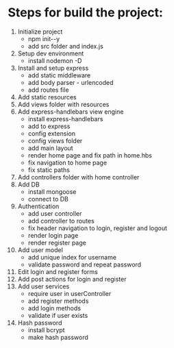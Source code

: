 # Steps for build the project:

1. Initialize project 
    - npm init--y
    - add src folder and index.js
2. Setup dev environment
    - install nodemon -D
3. Install and setup express
    - add static middleware
    - add body parser - urlencoded
    - add routes file
4. Add static resources
5. Add views folder with resources
6. Add express-handlebars view engine
    - install express-handlebars
    - add to express
    - config extension
    - config views folder
    - add main layout
    - render home page and fix path in home.hbs
    - fix navigation to home page
    - fix static paths
7. Add controllers folder with home controller
8. Add DB
    - install mongoose
    - connect to DB
9. Authentication
    - add user controller
    - add controller to routes
    - fix header navigation to login, register and logout
    - render login page
    - render register page
10. Add user model
    - add unique index for username
    - validate password and repeat password
11. Edit login and register forms
12. Add post actions for login and register
13. Add user services
    - require user in userController
    - add register methods
    - add login methods
    - validate if user exists
14. Hash password
    - install bcrypt
    - make hash password